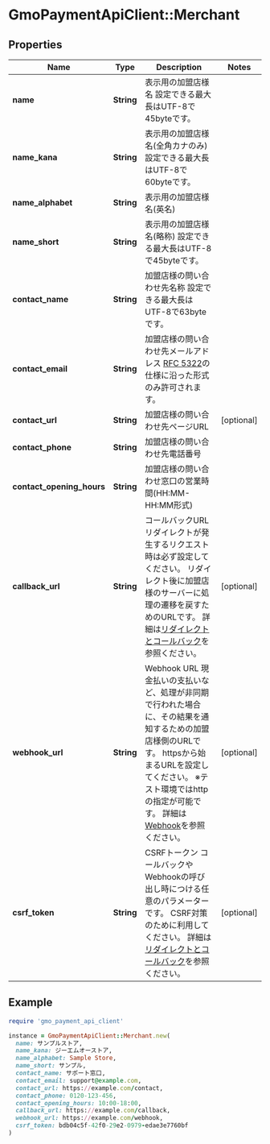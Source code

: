 # GmoPaymentApiClient::Merchant

## Properties

| Name | Type | Description | Notes |
| ---- | ---- | ----------- | ----- |
| **name** | **String** | 表示用の加盟店様名   設定できる最大長はUTF-8で45byteです。  |  |
| **name_kana** | **String** | 表示用の加盟店様名(全角カナのみ)   設定できる最大長はUTF-8で60byteです。  |  |
| **name_alphabet** | **String** | 表示用の加盟店様名(英名)  |  |
| **name_short** | **String** | 表示用の加盟店様名(略称)   設定できる最大長はUTF-8で45byteです。  |  |
| **contact_name** | **String** | 加盟店様の問い合わせ先名称   設定できる最大長はUTF-8で63byteです。  |  |
| **contact_email** | **String** | 加盟店様の問い合わせ先メールアドレス   [RFC 5322](https://www.rfc-editor.org/rfc/rfc5322)の仕様に沿った形式のみ許可されます。  |  |
| **contact_url** | **String** | 加盟店様の問い合わせ先ページURL  | [optional] |
| **contact_phone** | **String** | 加盟店様の問い合わせ先電話番号  |  |
| **contact_opening_hours** | **String** | 加盟店様の問い合わせ窓口の営業時間(HH:MM-HH:MM形式)  |  |
| **callback_url** | **String** | コールバックURL   リダイレクトが発生するリクエスト時は必ず設定してください。   リダイレクト後に加盟店様のサーバーに処理の遷移を戻すためのURLです。   詳細は[リダイレクトとコールバック](#tag/callback)を参照ください。  | [optional] |
| **webhook_url** | **String** | Webhook URL   現金払いの支払いなど、処理が非同期で行われた場合に、その結果を通知するための加盟店様側のURLです。   httpsから始まるURLを設定してください。   ※テスト環境ではhttpの指定が可能です。   詳細は[Webhook](#tag/webhook)を参照ください。  | [optional] |
| **csrf_token** | **String** | CSRFトークン   コールバックやWebhookの呼び出し時につける任意のパラメーターです。   CSRF対策のために利用してください。   詳細は[リダイレクトとコールバック](#tag/callback)を参照ください。  | [optional] |

## Example

```ruby
require 'gmo_payment_api_client'

instance = GmoPaymentApiClient::Merchant.new(
  name: サンプルストア,
  name_kana: ジーエムオーストア,
  name_alphabet: Sample Store,
  name_short: サンプル,
  contact_name: サポート窓口,
  contact_email: support@example.com,
  contact_url: https://example.com/contact,
  contact_phone: 0120-123-456,
  contact_opening_hours: 10:00-18:00,
  callback_url: https://example.com/callback,
  webhook_url: https://example.com/webhook,
  csrf_token: bdb04c5f-42f0-29e2-0979-edae3e7760bf
)
```

